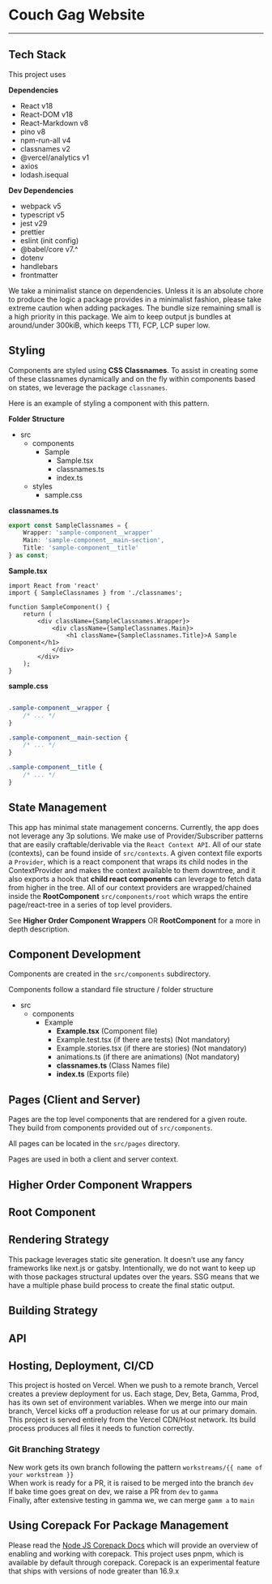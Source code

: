 # Couch Gag Website

---

## Tech Stack

This project uses  

**Dependencies**

- React v18
- React-DOM v18
- React-Markdown v8
- pino v8
- npm-run-all v4
- classnames v2
- @vercel/analytics v1
- axios
- lodash.isequal

**Dev Dependencies**

- webpack v5
- typescript v5
- jest v29
- prettier
- eslint (init config)
- @babel/core v7.^
- dotenv
- handlebars
- frontmatter  

We take a minimalist stance on dependencies. Unless it is an absolute chore to produce the logic a package provides in a minimalist fashion, please take extreme caution when adding packages. The bundle size remaining small is a high priority in this package. We aim to keep output js bundles at around/under 300kiB, which keeps TTI, FCP, LCP super low.  

## Styling

Components are styled using **CSS Classnames**. To assist in creating some of these classnames dynamically and on the fly within components based on states, we leverage the package `classnames`.

Here is an example of styling a component with this pattern.

**Folder Structure**

- src
  - components
    - Sample
      - Sample.tsx
      - classnames.ts
      - index.ts
  - styles
    - sample.css

**classnames.ts**

```ts
export const SampleClassnames = {
    Wrapper: 'sample-component__wrapper'
    Main: 'sample-component__main-section',
    Title: 'sample-component__title'
} as const;
```

**Sample.tsx**

```tsx
import React from 'react'
import { SampleClassnames } from './classnames';

function SampleComponent() {
    return (
        <div className={SampleClassnames.Wrapper}>
            <div className={SampleClassnames.Main}>
                <h1 className={SampleClassnames.Title}>A Sample Component</h1>
            </div>
        </div>
    );
}
```

**sample.css**

```css

.sample-component__wrapper {
    /* ... */
}

.sample-component__main-section {
    /* ... */
}

.sample-component__title {
    /* ... */
}

```

## State Management

This app has minimal state management concerns. Currently, the app does not leverage any 3p solutions. We make use of Provider/Subscriber patterns that are easily craftable/derivable via the `React Context API`. All of our state (contexts), can be found inside of `src/contexts`. A given context file exports a `Provider`, which is a react component that wraps its child nodes in the ContextProvider and makes the context available to them downtree, and it also exports a hook that **child react components** can leverage to fetch data from higher in the tree. All of our context providers are wrapped/chained inside the **RootComponent** `src/components/root` which wraps the entire page/react-tree in a series of top level providers. 

See **Higher Order Component Wrappers** OR **RootComponent** for a more in depth description.

## Component Development

Components are created in the `src/components` subdirectory.

Components follow a standard file structure / folder structure

- src
  - components
    - Example
      - **Example.tsx** (Component file)
      - Example.test.tsx (if there are tests) (Not mandatory)
      - Example.stories.tsx (if there are stories) (Not mandatory)
      - animations.ts (if there are animations) (Not mandatory)
      - **classnames.ts** (Class Names file)
      - **index.ts** (Exports file)

## Pages (Client and Server)

Pages are the top level components that are rendered for a given route. They build from components provided out of `src/components`.

All pages can be located in the `src/pages` directory.

Pages are used in both a client and server context.

## Higher Order Component Wrappers

## Root Component

## Rendering Strategy

This package leverages static site generation. It doesn't use any fancy frameworks like next.js or gatsby. Intentionally, we do not want to keep up with those packages structural updates over the years. SSG means that we have a multiple phase build process to create the final static output.

## Building Strategy

## API

## Hosting, Deployment, CI/CD

This project is hosted on Vercel. When we push to a remote branch, Vercel creates a preview deployment for us. Each stage, Dev, Beta, Gamma, Prod, has its own set of environment variables. When we merge into our main branch, Vercel kicks off a production release for us at our primary domain. This project is served entirely from the Vercel CDN/Host network. Its build process produces all files it needs to function correctly. 

### Git Branching Strategy

New work gets its own branch following the pattern `workstreams/{{ name of your workstream }}`  
When work is ready for a PR, it is raised to be merged into the branch `dev`  
If bake time goes great on dev, we raise a PR from `dev` to `gamma`  
Finally, after extensive testing in gamma we, we can merge `gamm a` to `main`

## Using Corepack For Package Management

Please read the [Node JS Corepack Docs](https://nodejs.org/api/corepack.html) which will provide an overview of enabling and working with corepack. This project uses pnpm, which is available by default through corepack. Corepack is an experimental feature that ships with versions of node greater than 16.9.x

